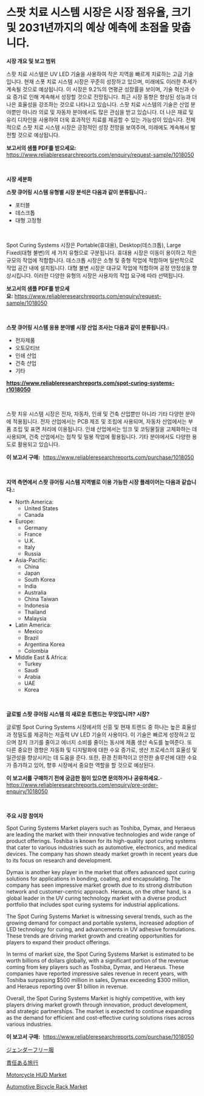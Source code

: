 <p><h1>스팟 치료 시스템 시장은 시장 점유율, 크기 및 2031년까지의 예상 예측에 초점을 맞춥니다.</h1></p><p><strong>시장 개요 및 보고 범위</strong></p>
<p><p>스팟 치료 시스템은 UV LED 기술을 사용하여 작은 지역을 빠르게 치료하는 고급 기술입니다. 현재 스폿 치료 시스템 시장은 꾸준히 성장하고 있으며, 미래에도 이러한 추세가 계속될 것으로 예상됩니다. 이 시장은 9.2%의 연평균 성장률을 보이며, 기술 혁신과 수요 증가로 인해 계속해서 성장할 것으로 전망됩니다. 최근 시장 동향은 향상된 성능과 더 나은 효율성을 강조하는 것으로 나타나고 있습니다. 스팟 치료 시스템의 기술은 산업 분야뿐만 아니라 의료 및 자동차 분야에서도 많은 관심을 받고 있습니다. 더 나은 재료 및 유리 디자인을 사용하여 더욱 효과적인 치료를 제공할 수 있는 가능성이 있습니다. 전체적으로 스팟 치료 시스템 시장은 긍정적인 성장 전망을 보여주며, 미래에도 계속해서 발전할 것으로 예상됩니다.</p></p>
<p><strong>보고서의 샘플 PDF를 받으세요:</strong> <a href="https://www.reliableresearchreports.com/enquiry/request-sample/1018050">https://www.reliableresearchreports.com/enquiry/request-sample/1018050</a></p>
<p>&nbsp;</p>
<p><strong>시장 세분화</strong></p>
<p><strong>스팟 큐어링 시스템 유형별 시장 분석은 다음과 같이 분류됩니다.:</strong></p>
<p><ul><li>포터블</li><li>데스크톱</li><li>대형 고정형</li></ul></p>
<p>&nbsp;</p>
<p><p>Spot Curing Systems 시장은 Portable(휴대용), Desktop(데스크톱), Large Fixed(대형 불변)의 세 가지 유형으로 구분됩니다. 휴대용 시장은 이동이 용이하고 작은 규모의 작업에 적합합니다. 데스크톱 시장은 소형 및 중형 작업에 적합하며 일반적으로 작업 공간 내에 설치됩니다. 대형 불변 시장은 대규모 작업에 적합하며 공정 안정성을 향상시킵니다. 이러한 다양한 유형의 시장은 사용자의 작업 요구에 따라 선택됩니다.</p></p>
<p><strong>보고서의 샘플 PDF를 받으세요:</strong>&nbsp;<a href="https://www.reliableresearchreports.com/enquiry/request-sample/1018050">https://www.reliableresearchreports.com/enquiry/request-sample/1018050</a></p>
<p>&nbsp;</p>
<p><strong> 스팟 큐어링 시스템 응용 분야별 시장 산업 조사는 다음과 같이 분류됩니다.:</strong></p>
<p><ul><li>전자제품</li><li>오토모티브</li><li>인쇄 산업</li><li>건축 산업</li><li>기타</li></ul></p>
<p><strong><a href="https://www.reliableresearchreports.com/spot-curing-systems-r1018050">https://www.reliableresearchreports.com/spot-curing-systems-r1018050</a></strong></p>
<p>&nbsp;</p>
<p><p>스팟 치유 시스템 시장은 전자, 자동차, 인쇄 및 건축 산업뿐만 아니라 기타 다양한 분야에 적용됩니다. 전자 산업에서는 PCB 제조 및 조립에 사용되며, 자동차 산업에서는 부품 조립 및 표면 처리에 이용됩니다. 인쇄 산업에서는 잉크 및 코팅물질을 고체화하는 데 사용되며, 건축 산업에서는 접착 및 밀봉 작업에 활용됩니다. 기타 분야에서도 다양한 용도로 활용되고 있습니다.</p></p>
<p><strong>이 보고서 구매:</strong>&nbsp; <a href="https://www.reliableresearchreports.com/purchase/1018050">https://www.reliableresearchreports.com/purchase/1018050</a></p>
<p>&nbsp;</p>
<p><strong>지역 측면에서 스팟 큐어링 시스템 지역별로 이용 가능한 시장 플레이어는 다음과 같습니다.:</strong></p>
<p><ul>
    <li>
        North America:
        <ul>
            <li>United States</li>
            <li>Canada</li>
        </ul>
    </li>
    <li>
        Europe:
        <ul>
            <li>Germany</li>
            <li>France</li>
            <li>U.K.</li>
            <li>Italy</li>
            <li>Russia</li>
        </ul>
    </li>
    <li>
        Asia-Pacific:
        <ul>
            <li>China</li>
            <li>Japan</li>
            <li>South Korea</li>
            <li>India</li>
            <li>Australia</li>
            <li>China Taiwan</li>
            <li>Indonesia</li>
            <li>Thailand</li>
            <li>Malaysia</li>
        </ul>
    </li>
    <li>
        Latin America:
        <ul>
            <li>Mexico</li>
            <li>Brazil</li>
            <li>Argentina Korea</li>
            <li>Colombia</li>
        </ul>
    </li>
    <li>
        Middle East & Africa:
        <ul>
            <li>Turkey</li>
            <li>Saudi</li>
            <li>Arabia</li>
            <li>UAE</li>
            <li>Korea</li>
        </ul>
    </li>
    </ul></p>
<p>&nbsp;</p>
<p><strong>글로벌 스팟 큐어링 시스템 의 새로운 트렌드는 무엇입니까? 시장?</strong></p>
<p><p>글로벌 Spot Curing Systems 시장에서의 신흥 및 현재 트렌드 중 하나는 높은 효율성과 정밀도를 제공하는 저출력 UV LED 기술의 사용이다. 이 기술은 빠르게 성장하고 있으며 장치 크기를 줄이고 에너지 소비를 줄이는 동시에 제품 생산 속도를 높여준다. 또 다른 중요한 경향은 자동화 및 디지털화에 대한 수요 증가로, 생산 프로세스의 효율성 및 일관성을 향상시키는 데 도움을 준다. 또한, 환경 친화적이고 안전한 솔루션에 대한 수요가 증가하고 있어, 향후 시장에서 중요한 역할을 할 것으로 예상된다.</p></p>
<p><strong>이 보고서를 구매하기 전에 궁금한 점이 있으면 문의하거나 공유하세요.</strong>- <a href="https://www.reliableresearchreports.com/enquiry/pre-order-enquiry/1018050">https://www.reliableresearchreports.com/enquiry/pre-order-enquiry/1018050</a></p>
<p>&nbsp;</p>
<p><strong>주요 시장 참여자</strong></p>
<p><p>Spot Curing Systems Market players such as Toshiba, Dymax, and Heraeus are leading the market with their innovative technologies and wide range of product offerings. Toshiba is known for its high-quality spot curing systems that cater to various industries such as automotive, electronics, and medical devices. The company has shown steady market growth in recent years due to its focus on research and development.</p><p>Dymax is another key player in the market that offers advanced spot curing solutions for applications in bonding, coating, and encapsulating. The company has seen impressive market growth due to its strong distribution network and customer-centric approach. Heraeus, on the other hand, is a global leader in the UV curing technology market with a diverse product portfolio that includes spot curing systems for industrial applications.</p><p>The Spot Curing Systems Market is witnessing several trends, such as the growing demand for compact and portable systems, increased adoption of LED technology for curing, and advancements in UV adhesive formulations. These trends are driving market growth and creating opportunities for players to expand their product offerings.</p><p>In terms of market size, the Spot Curing Systems Market is estimated to be worth billions of dollars globally, with a significant portion of the revenue coming from key players such as Toshiba, Dymax, and Heraeus. These companies have reported impressive sales revenue in recent years, with Toshiba surpassing $500 million in sales, Dymax exceeding $300 million, and Heraeus reporting over $1 billion in revenue.</p><p>Overall, the Spot Curing Systems Market is highly competitive, with key players driving market growth through innovation, product development, and strategic partnerships. The market is expected to continue expanding as the demand for efficient and cost-effective curing solutions rises across various industries.</p></p>
<p><strong>이 보고서 구매:</strong>&nbsp;&nbsp;<a href="https://www.reliableresearchreports.com/purchase/1018050">https://www.reliableresearchreports.com/purchase/1018050</a></p>
<p><p><a href="https://medium.com/@chellamarie1962/%E6%80%A7%E5%88%A5%E3%83%95%E3%83%AA%E3%83%BC%E3%81%AE%E6%9C%8D%E3%81%AE%E5%B8%82%E5%A0%B4%E5%88%86%E6%9E%90-%E3%81%9D%E3%81%AEcagr-%E5%B8%82%E5%A0%B4%E3%82%BB%E3%82%B0%E3%83%A1%E3%83%B3%E3%83%86%E3%83%BC%E3%82%B7%E3%83%A7%E3%83%B3-%E3%81%8A%E3%82%88%E3%81%B3%E3%82%B0%E3%83%AD%E3%83%BC%E3%83%90%E3%83%AB%E7%94%A3%E6%A5%AD%E6%A6%82%E8%A6%81-85c9bc8076a5">ジェンダーフリー服</a></p><p><a href="https://medium.com/@gordonilbrtck0879367/%E8%B2%AC%E4%BB%BB%E3%81%82%E3%82%8B%E6%97%85%E8%A1%8C%E5%B8%82%E5%A0%B4%E3%81%AE%E8%A6%8F%E6%A8%A1%E3%81%AF-%E4%B8%96%E7%95%8C%E3%81%AE%E6%A5%AD%E7%95%8C%E3%81%AB%E3%81%8A%E3%81%91%E3%82%8B%E6%9C%80%E9%81%A9%E3%81%AA%E3%83%9E%E3%83%BC%E3%82%B1%E3%83%86%E3%82%A3%E3%83%B3%E3%82%B0%E3%83%81%E3%83%A3%E3%83%8D%E3%83%AB%E3%82%92%E7%A4%BA%E3%81%97%E3%81%A6%E3%81%84%E3%81%BE%E3%81%99-3ffc1d308371">責任ある旅行</a></p><p><a href="https://www.linkedin.com/pulse/motorcycle-hud-market-size-share-amp-trends-analysis-report-xnoic?trackingId=0VdwuJMlPKpUwa2cjuzEyA%3D%3D">Motorcycle HUD Market</a></p><p><a href="https://www.linkedin.com/pulse/automotive-bicycle-rack-market-size-growth-forecast-from-2024-zlrnc?trackingId=FhwWTWXxFueWxJ3VBDS%2BpA%3D%3D">Automotive Bicycle Rack Market</a></p></p>